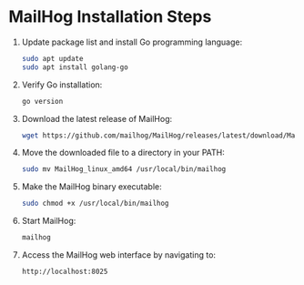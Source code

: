 
# MailHog Installation Steps

1. Update package list and install Go programming language:
   ```bash
   sudo apt update
   sudo apt install golang-go
   ```

2. Verify Go installation:
   ```bash
   go version
   ```

3. Download the latest release of MailHog:
   ```bash
   wget https://github.com/mailhog/MailHog/releases/latest/download/MailHog_linux_amd64
   ```

4. Move the downloaded file to a directory in your PATH:
   ```bash
   sudo mv MailHog_linux_amd64 /usr/local/bin/mailhog
   ```

5. Make the MailHog binary executable:
   ```bash
   sudo chmod +x /usr/local/bin/mailhog
   ```

6. Start MailHog:
   ```bash
   mailhog
   ```

7. Access the MailHog web interface by navigating to:
   ```
   http://localhost:8025
   ```